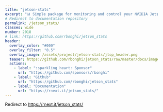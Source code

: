 ```yaml
---
title: "jetson-stats"
excerpt: "📊 Simple package for monitoring and control your NVIDIA Jetson [Orin, Xavier, Nano, TX] series"
# Redirect to documentation repository
permalink: /jetson_stats/
classes: wide
number: 2018
# link: https://github.com/rbonghi/jetson_stats
header:
  overlay_color: "#000"
  overlay_filter: "0.5"
  overlay_image: /assets/project/jetson-stats/jtop_header.png
  teaser: https://github.com/rbonghi/jetson_stats/raw/master/docs/images/jtop.gif
  actions:
    - label: ":sparkling_heart: Sponsor"
      url: "https://github.com/sponsors/rbonghi"
    - label: "Github"
      url: "https://github.com/rbonghi/jetson_stats"
    - label: "Documentation"
      url: "https://rnext.it/jetson_stats/"
---
```


Redirect to <https://rnext.it/jetson_stats/>
